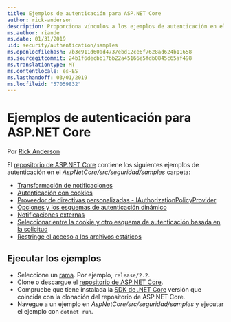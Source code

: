 ```yaml
---
title: Ejemplos de autenticación para ASP.NET Core
author: rick-anderson
description: Proporciona vínculos a los ejemplos de autenticación en el repositorio de ASP.NET Core.
ms.author: riande
ms.date: 01/31/2019
uid: security/authentication/samples
ms.openlocfilehash: 7b3c911d60ad4737ebd12ce6f7628ad624b11658
ms.sourcegitcommit: 24b1f6decbb17bb22a45166e5fdb0845c65af498
ms.translationtype: MT
ms.contentlocale: es-ES
ms.lasthandoff: 03/01/2019
ms.locfileid: "57059832"
---
```

# <a name="authentication-samples-for-aspnet-core"></a>Ejemplos de autenticación para ASP.NET Core

Por [Rick Anderson](https://twitter.com/RickAndMSFT)

El [repositorio de ASP.NET Core](https://github.com/aspnet/AspNetCore) contiene los siguientes ejemplos de autenticación en el *AspNetCore/src/seguridad/samples* carpeta:

* [Transformación de notificaciones](https://github.com/aspnet/AspNetCore/tree/release/2.2/src/Security/samples/ClaimsTransformation)
* [Autenticación con cookies](https://github.com/aspnet/AspNetCore/tree/release/2.2/src/Security/samples/Cookies)
* [Proveedor de directivas personalizadas - IAuthorizationPolicyProvider](https://github.com/aspnet/AspNetCore/tree/release/2.2/src/Security/samples/CustomPolicyProvider)
* [Opciones y los esquemas de autenticación dinámico](https://github.com/aspnet/AspNetCore/tree/release/2.2/src/Security/samples/DynamicSchemes)
* [Notificaciones externas](https://github.com/aspnet/AspNetCore/tree/release/2.2/src/Security/samples/Identity.ExternalClaims)
* [Seleccionar entre la cookie y otro esquema de autenticación basada en la solicitud](https://github.com/aspnet/AspNetCore/tree/release/2.2/src/Security/samples/PathSchemeSelection)
* [Restringe el acceso a los archivos estáticos](https://github.com/aspnet/AspNetCore/tree/release/2.2/src/Security/samples/StaticFilesAuth)

## <a name="run-the-samples"></a>Ejecutar los ejemplos

* Seleccione un [rama](https://github.com/aspnet/AspNetCore). Por ejemplo, `release/2.2`.
* Clone o descargue el [repositorio de ASP.NET Core](https://github.com/aspnet/AspNetCore).
* Compruebe que tiene instalada la [SDK de .NET Core](https://www.microsoft.com/net/download/all) versión que coincida con la clonación del repositorio de ASP.NET Core.
* Navegue a un ejemplo en *AspNetCore/src/seguridad/samples* y ejecutar el ejemplo con `dotnet run`.
